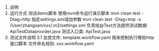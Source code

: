1. 说明
2. 运行方式
   测试demo脚本
   使用mvn命令运行演示脚本
   mvn clean test -Dtag=http
   指定settings.xml请加参数
   mvn clean test -Dtag=tmp -s /User/zhangsan/xxx/.m2/settings.xml
   负责给@Test方法提供测试数据: ApiTestDataprovider.java
   测试入口类: ApiTest.java
3. 测试文件说明
   3.1 总控文件: template.workflow.yaml
   用来控制执行哪些http接口脚本
   文件命名规则: xxx.workflow.yaml
   